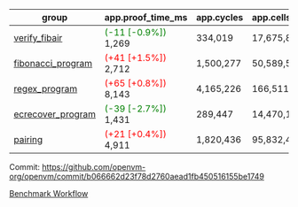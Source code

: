 | group | app.proof_time_ms | app.cycles | app.cells_used | leaf.proof_time_ms | leaf.cycles | leaf.cells_used |
| -- | -- | -- | -- | -- | -- | -- |
| [verify_fibair](https://github.com/openvm-org/openvm/blob/benchmark-results/benchmarks-pr/1596/verify_fibair-b066662d23f78d2760aead1fb450516155be1749.md) |<span style='color: green'>(-11 [-0.9%])</span> 1,269 |  334,019 |  17,675,822 |- | - | - |
| [fibonacci_program](https://github.com/openvm-org/openvm/blob/benchmark-results/benchmarks-pr/1596/fibonacci-b066662d23f78d2760aead1fb450516155be1749.md) |<span style='color: red'>(+41 [+1.5%])</span> 2,712 |  1,500,277 |  50,589,503 |- | - | - |
| [regex_program](https://github.com/openvm-org/openvm/blob/benchmark-results/benchmarks-pr/1596/regex-b066662d23f78d2760aead1fb450516155be1749.md) |<span style='color: red'>(+65 [+0.8%])</span> 8,143 |  4,165,226 |  166,511,152 |- | - | - |
| [ecrecover_program](https://github.com/openvm-org/openvm/blob/benchmark-results/benchmarks-pr/1596/ecrecover-b066662d23f78d2760aead1fb450516155be1749.md) |<span style='color: green'>(-39 [-2.7%])</span> 1,431 |  289,447 |  14,470,186 |- | - | - |
| [pairing](https://github.com/openvm-org/openvm/blob/benchmark-results/benchmarks-pr/1596/pairing-b066662d23f78d2760aead1fb450516155be1749.md) |<span style='color: red'>(+21 [+0.4%])</span> 4,911 |  1,820,436 |  95,832,407 |- | - | - |


Commit: https://github.com/openvm-org/openvm/commit/b066662d23f78d2760aead1fb450516155be1749

[Benchmark Workflow](https://github.com/openvm-org/openvm/actions/runs/14654032464)
